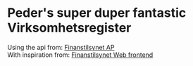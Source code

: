 # Peder's super duper fantastic Virksomhetsregister

Using the api from: [Finanstilsynet AP](https://api.finanstilsynet.no/registry/v1/)  
With inspiration from: [Finanstilsynet Web frontend](https://www.finanstilsynet.no/virksomhetsregisteret)
